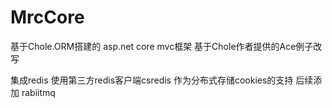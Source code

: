 # MrcCore
基于Chole.ORM搭建的 asp.net core mvc框架 
基于Chole作者提供的Ace例子改写

集成redis  使用第三方redis客户端csredis 作为分布式存储cookies的支持
后续添加  rabiitmq
  